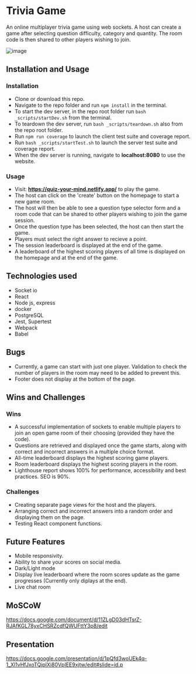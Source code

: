 # Trivia Game
An online multiplayer trivia game using web sockets. A host can create a game after selecting question difficulty, category and quantity. The room code is then shared to other players wishing to join.

![image](https://user-images.githubusercontent.com/37987393/142598778-70cc7ef8-4605-4652-ae02-0ff2100d253b.png)

## Installation and Usage

### Installation
- Clone or download this repo.
- Navigate to the repo folder and run `npm install` in the terminal.
- To start the dev server, in the repo root folder run `bash _scripts/startDev.sh` from the terminal.
- To teardown the dev server, run `bash _scripts/teardown.sh` also from the repo root folder.
- Run `npm run coverage` to launch the client test suite and coverage report.
- Run `bash _scripts/startTest.sh` to launch the server test suite and coverage report.
- When the dev server is running, navigate to **localhost:8080** to use the website.

### Usage
- Visit: **https://quiz-your-mind.netlify.app/** to play the game.
- The host can click on the 'create' button on the homepage to start a new game room.
- The host will then be able to see a question type selector form and a room code that can be shared to other players wishing to join the game session.
- Once the question type has been selected, the host can then start the game.
- Players must select the right answer to recieve a point.
- The session leaderboard is displayed at the end of the game.
- A leaderboard of the highest scoring players of all time is displayed on the homepage and at the end of the game.

## Technologies used
- Socket io
- React
- Node js, express
- docker
- PostgreSQL
- Jest, Supertest
- Webpack
- Babel



## Bugs
- Currently, a game can start with just one player. Validation to check the number of players in the room may need to be added to prevent this.
- Footer does not display at the bottom of the page.

## Wins and Challenges

### Wins
- A successful implementation of sockets to enable multiple players to join an open game room of their choosing (provided they have the code).
- Questions are retrieved and displayed once the game starts, along with correct and incorrect answers in a multiple choice format.
- All-time leaderboard displays the highest scoring game players.
- Room leaderboard displays the highest scoring players in the room.
- Lighthouse report shows 100% for performance, accessibility and best practices. SEO is 90%.

### Challenges
- Creating separate page views for the host and the players.
- Arranging correct and incorrect answers into a random order and displaying them on the page.
- Testing React component functions.

## Future Features
- Mobile responsivity.
- Ability to share your scores on social media.
- Dark/Light mode
- Display live leaderboard where the room scores update as the game progresses (Currently only diplays at the end).
- Live chat room

## MoSCoW
https://docs.google.com/document/d/11ZLgD03dHTsrZ-RJAfKGL78yxCHSRZcdfQWUFttY3p8/edit

## Presentation
https://docs.google.com/presentation/d/1pQfd3woUEk4q-1_Xl1vHfJxoTQjpIXi80VpIEE9xjtw/edit#slide=id.p
